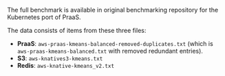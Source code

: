 

The full benchmark is available in original benchmarking repository for the Kubernetes port of PraaS.

The data consists of items from these three files:
* **PraaS**: `aws-praas-kmeans-balanced-removed-duplicates.txt` (which is `aws-praas-kmeans-balanced.txt` with removed redundant entries).
* **S3**: `aws-knatives3-kmeans.txt`
* **Redis**: `aws-knative-kmeans_v2.txt`
